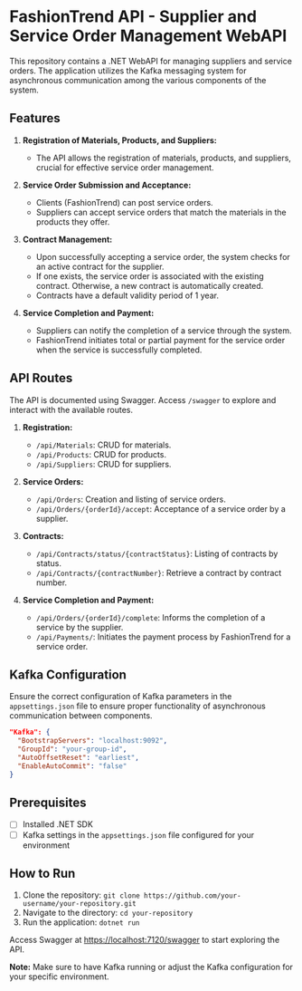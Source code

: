 # FashionTrend API - Supplier and Service Order Management WebAPI

This repository contains a .NET WebAPI for managing suppliers and service orders. The application utilizes the Kafka messaging system for asynchronous communication among the various components of the system.

## Features

1. **Registration of Materials, Products, and Suppliers:**
   - The API allows the registration of materials, products, and suppliers, crucial for effective service order management.

2. **Service Order Submission and Acceptance:**
   - Clients (FashionTrend) can post service orders.
   - Suppliers can accept service orders that match the materials in the products they offer.

3. **Contract Management:**
   - Upon successfully accepting a service order, the system checks for an active contract for the supplier.
   - If one exists, the service order is associated with the existing contract. Otherwise, a new contract is automatically created.
   - Contracts have a default validity period of 1 year.

4. **Service Completion and Payment:**
   - Suppliers can notify the completion of a service through the system.
   - FashionTrend initiates total or partial payment for the service order when the service is successfully completed.

## API Routes

The API is documented using Swagger. Access `/swagger` to explore and interact with the available routes.

1. **Registration:**
   - `/api/Materials`: CRUD for materials.
   - `/api/Products`: CRUD for products.
   - `/api/Suppliers`: CRUD for suppliers.

2. **Service Orders:**
   - `/api/Orders`: Creation and listing of service orders.
   - `/api/Orders/{orderId}/accept`: Acceptance of a service order by a supplier.

3. **Contracts:**
   - `/api/Contracts/status/{contractStatus}`: Listing of contracts by status.
   - `/api/Contracts/{contractNumber}`: Retrieve a contract by contract number.

4. **Service Completion and Payment:**
   - `/api/Orders/{orderId}/complete`: Informs the completion of a service by the supplier.
   - `/api/Payments/`: Initiates the payment process by FashionTrend for a service order.

## Kafka Configuration

Ensure the correct configuration of Kafka parameters in the `appsettings.json` file to ensure proper functionality of asynchronous communication between components.

```json
"Kafka": {
  "BootstrapServers": "localhost:9092",
  "GroupId": "your-group-id",
  "AutoOffsetReset": "earliest",
  "EnableAutoCommit": "false"
}
```

## Prerequisites

- [ ] Installed .NET SDK
- [ ] Kafka settings in the `appsettings.json` file configured for your environment

## How to Run

1. Clone the repository: `git clone https://github.com/your-username/your-repository.git`
2. Navigate to the directory: `cd your-repository`
3. Run the application: `dotnet run`

Access Swagger at [https://localhost:7120/swagger](https://localhost:7120/swagger) to start exploring the API.

**Note:** Make sure to have Kafka running or adjust the Kafka configuration for your specific environment.
